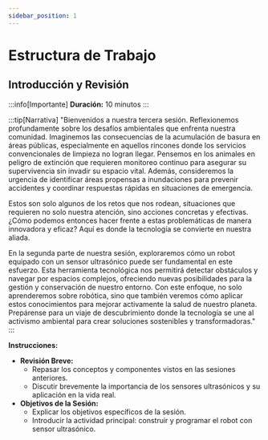 ```yaml
---
sidebar_position: 1
---
```


# Estructura de Trabajo
## Introducción y Revisión

:::info[Importante]
**Duración:** 10 minutos
:::

:::tip[Narrativa]
"Bienvenidos a nuestra tercera sesión. Reflexionemos profundamente sobre los desafíos ambientales que enfrenta nuestra comunidad. Imaginemos las consecuencias de la acumulación de basura en áreas públicas, especialmente en aquellos rincones donde los servicios convencionales de limpieza no logran llegar. Pensemos en los animales en peligro de extinción que requieren monitoreo continuo para asegurar su supervivencia sin invadir su espacio vital. Además, consideremos la urgencia de identificar áreas propensas a inundaciones para prevenir accidentes y coordinar respuestas rápidas en situaciones de emergencia.

Estos son solo algunos de los retos que nos rodean, situaciones que requieren no solo nuestra atención, sino acciones concretas y efectivas. ¿Cómo podemos entonces hacer frente a estas problemáticas de manera innovadora y eficaz? Aquí es donde la tecnología se convierte en nuestra aliada.

En la segunda parte de nuestra sesión, exploraremos cómo un robot equipado con un sensor ultrasónico puede ser fundamental en este esfuerzo. Esta herramienta tecnológica nos permitirá detectar obstáculos y navegar por espacios complejos, ofreciendo nuevas posibilidades para la gestión y conservación de nuestro entorno. Con este enfoque, no solo aprenderemos sobre robótica, sino que también veremos cómo aplicar estos conocimientos para mejorar activamente la salud de nuestro planeta. Prepárense para un viaje de descubrimiento donde la tecnología se une al activismo ambiental para crear soluciones sostenibles y transformadoras."
:::

**Instrucciones:**

- **Revisión Breve:**
  - Repasar los conceptos y componentes vistos en las sesiones anteriores.
  - Discutir brevemente la importancia de los sensores ultrasónicos y su aplicación en la vida real.
- **Objetivos de la Sesión:**
  - Explicar los objetivos específicos de la sesión.
  - Introducir la actividad principal: construir y programar el robot con sensor ultrasónico.
